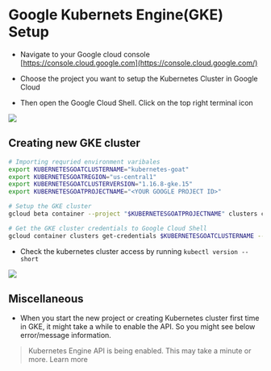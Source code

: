 # Google Kubernets Engine(GKE) Setup

* Navigate to your Google cloud console [https://console.cloud.google.com](https://console.cloud.google.com/)

* Choose the project you want to setup the Kubernetes Cluster in Google Cloud

* Then open the Google Cloud Shell. Click on the top right terminal icon

![](images/gke-cloudshell.jpg)

## Creating new GKE cluster

```bash
# Importing requried environment varibales
export KUBERNETESGOATCLUSTERNAME="kubernetes-goat"
export KUBERNETESGOATREGION="us-central1"
export KUBERNETESGOATCLUSTERVERSION="1.16.8-gke.15"
export KUBERNETESGOATPROJECTNAME="<YOUR GOOGLE PROJECT ID>"

# Setup the GKE cluster
gcloud beta container --project "$KUBERNETESGOATPROJECTNAME" clusters create "$KUBERNETESGOATCLUSTERNAME" --zone "$KUBERNETESGOATREGION-a" --no-enable-basic-auth --cluster-version "$KUBERNETESGOATCLUSTERVERSION" --machine-type "n1-standard-1" --image-type "UBUNTU" --disk-type "pd-standard" --disk-size "50" --metadata disable-legacy-endpoints=true,GOAT_KEY="azhzLWdvYXQtNmJlNGRkMWI3ZmE4NGUzNzA0ODllZGQ2NDA0MWQ2MTk=" --scopes "https://www.googleapis.com/auth/devstorage.read_only","https://www.googleapis.com/auth/logging.write","https://www.googleapis.com/auth/monitoring","https://www.googleapis.com/auth/servicecontrol","https://www.googleapis.com/auth/service.management.readonly","https://www.googleapis.com/auth/trace.append" --preemptible --num-nodes "2" --enable-stackdriver-kubernetes --enable-ip-alias --network "projects/$KUBERNETESGOATPROJECTNAME/global/networks/default" --subnetwork "projects/$KUBERNETESGOATPROJECTNAME/regions/$KUBERNETESGOATREGION/subnetworks/default" --default-max-pods-per-node "110" --enable-autoscaling --min-nodes "1" --max-nodes "5" --no-enable-master-authorized-networks --addons HorizontalPodAutoscaling,HttpLoadBalancing --no-enable-autoupgrade --no-enable-autorepair --maintenance-window "03:00"

# Get the GKE cluster credentials to Google Cloud Shell
gcloud container clusters get-credentials $KUBERNETESGOATCLUSTERNAME --zone $KUBERNETESGOATREGION-a --project $KUBERNETESGOATPROJECTNAME
```

* Check the kubernetes cluster access by running `kubectl version --short`

![](images/kubectl-version-check.jpg)

## Miscellaneous

* When you start the new project or creating Kubernetes cluster first time in GKE, it might take a while to enable the API. So you might see below error/message information.

> Kubernetes Engine API is being enabled. This may take a minute or more. Learn more 
